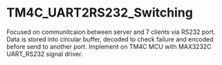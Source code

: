 # TM4C_UART2RS232_Switching

Focused on communitcaion between server and 7 clients via RS232 port.
Data is stored into circular buffer, decoded to check failure and encoded before send to another port.
Implement on TM4C MCU with MAX3232C UART_RS232 signal driver.
